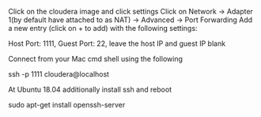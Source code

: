 Click on the cloudera image and click settings Click on Network -> Adapter 1(by default have attached to as NAT) -> Advanced -> Port Forwarding Add a new entry (click on + to add) with the following settings:

Host Port: 1111, Guest Port: 22, leave the host IP and guest IP blank

Connect from your Mac cmd shell using the following

ssh -p 1111 cloudera@localhost

At Ubuntu 18.04 additionally install ssh and reboot

sudo apt-get install openssh-server
